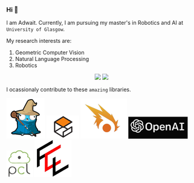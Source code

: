 ### Hi 👋

I am Adwait. Currently, I am pursuing my master's in Robotics and AI at `University of Glasgow`.

My research interests are:
1. Geometric Computer Vision
2. Natural Language Processing
3. Robotics

<p align="center">
<img src="https://github-readme-stats.vercel.app/api?username=addy1997&theme=radical&show_icons=true" width="350"/>
<img src="https://github-readme-stats.vercel.app/api/top-langs/?username=addy1997&layout=compact&theme=radical" width="350"/>
</p>

I ocassionaly contribute to these `amazing` libraries.

<p>
<a href="http://gazebosim.org/"rel="Golang"><img src="https://github.com/addy1997/addy1997/blob/master/1.png"/></a>
<a href="http://gazebosim.org/"rel="Gazebo"><img src="https://github.com/addy1997/addy1997/blob/master/2.png"/></a>
<a href="https://github.com/ignitionrobotics/ign-gazebo"rel="Ignition Gazebo"><img src="https://github.com/addy1997/addy1997/blob/master/3.png"/></a>
<a href="https://github.com/openai/gym"rel="Open-AI Gym"><img src="https://github.com/addy1997/addy1997/blob/master/4.png"/></a>
<a href="https://github.com/PointCloudLibrary/pcl"rel="Point Cloud Library"><img src="https://github.com/addy1997/addy1997/blob/master/5.png"/></a>
<a href="https://github.com/flexible-collision-library/fcl"rel="Flexible Collision Library"><img src="https://github.com/addy1997/addy1997/blob/master/6.png"/></a>
</p>
